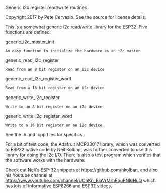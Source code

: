 Generic i2c register read/write routines

Copyright 2017 by Pete Cervasio.
See the source for license details.

This is a somewhat generic i2c read/write library for the
ESP32.  Five functions are defined:

generic_i2c_master_init 

	An easy function to initialize the hardware as an i2c master

generic_read_i2c_register

	Read from an 8 bit register on an i2c device

generic_read_i2c_register_word

	Read from a 16 bit register on an i2c device

generic_write_i2c_register

	Write to an 8 bit register on an i2c device

generic_write_i2c_register_word

	Write to a 16 bit register on an i2c device

See the .h and .cpp files for specifics.

For a bit of test code, the Adafruit MCP23017 library, which was converted
to ESP32 native code by Neil Kolban, was further converted to use this
library for doing the i2c I/O.  There is also a test program which verifies
that the software works with the hardware.

Check out Neil's ESP-32 snippets at https://github.com/nkolban, and also his
Youtube channel at https://www.youtube.com/channel/UChKn_BlaVrMrhEquPNI6HuQ
which has lots of informative ESP8266 and ESP32 videos.

